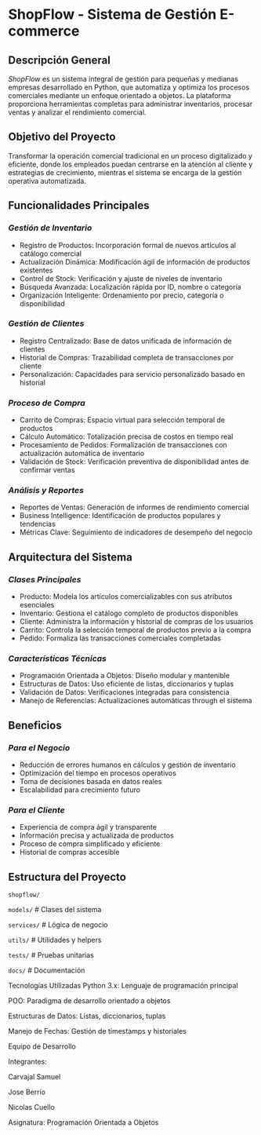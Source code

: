 # ShopFlow - Sistema de Gestión E-commerce

## Descripción General
*ShopFlow* es un sistema integral de gestión para pequeñas y medianas empresas desarrollado en Python, que automatiza y optimiza los procesos comerciales mediante un enfoque orientado a objetos. La plataforma proporciona herramientas completas para administrar inventarios, procesar ventas y analizar el rendimiento comercial.

## Objetivo del Proyecto
Transformar la operación comercial tradicional en un proceso digitalizado y eficiente, donde los empleados puedan centrarse en la atención al cliente y estrategias de crecimiento, mientras el sistema se encarga de la gestión operativa automatizada.

## Funcionalidades Principales
### *Gestión de Inventario*
- Registro de Productos: Incorporación formal de nuevos artículos al catálogo comercial
- Actualización Dinámica: Modificación ágil de información de productos existentes
- Control de Stock: Verificación y ajuste de niveles de inventario
- Búsqueda Avanzada: Localización rápida por ID, nombre o categoría
- Organización Inteligente: Ordenamiento por precio, categoría o disponibilidad

### *Gestión de Clientes*
- Registro Centralizado: Base de datos unificada de información de clientes
- Historial de Compras: Trazabilidad completa de transacciones por cliente
- Personalización: Capacidades para servicio personalizado basado en historial

### *Proceso de Compra*
- Carrito de Compras: Espacio virtual para selección temporal de productos
- Cálculo Automático: Totalización precisa de costos en tiempo real
- Procesamiento de Pedidos: Formalización de transacciones con actualización automática de inventario
- Validación de Stock: Verificación preventiva de disponibilidad antes de confirmar ventas

### *Análisis y Reportes*
- Reportes de Ventas: Generación de informes de rendimiento comercial
- Business Intelligence: Identificación de productos populares y tendencias
- Métricas Clave: Seguimiento de indicadores de desempeño del negocio

## Arquitectura del Sistema
### *Clases Principales*
- Producto: Modela los artículos comercializables con sus atributos esenciales
- Inventario: Gestiona el catálogo completo de productos disponibles
- Cliente: Administra la información y historial de compras de los usuarios
- Carrito: Controla la selección temporal de productos previo a la compra
- Pedido: Formaliza las transacciones comerciales completadas

### *Características Técnicas*
- Programación Orientada a Objetos: Diseño modular y mantenible
- Estructuras de Datos: Uso eficiente de listas, diccionarios y tuplas
- Validación de Datos: Verificaciones integradas para consistencia
- Manejo de Referencias: Actualizaciones automáticas through el sistema

## Beneficios
### *Para el Negocio*
- Reducción de errores humanos en cálculos y gestión de inventario
- Optimización del tiempo en procesos operativos
- Toma de decisiones basada en datos reales
- Escalabilidad para crecimiento futuro

### *Para el Cliente*
- Experiencia de compra ágil y transparente
- Información precisa y actualizada de productos
- Proceso de compra simplificado y eficiente
- Historial de compras accesible

## Estructura del Proyecto

`shopflow/`

`models/` # Clases del sistema

`services/` # Lógica de negocio

`utils/` # Utilidades y helpers

`tests/` # Pruebas unitarias

`docs/` # Documentación

Tecnologías Utilizadas
Python 3.x: Lenguaje de programación principal

POO: Paradigma de desarrollo orientado a objetos

Estructuras de Datos: Listas, diccionarios, tuplas

Manejo de Fechas: Gestión de timestamps y historiales

Equipo de Desarrollo

Integrantes:

Carvajal Samuel

Jose Berrío

Nicolas Cuello

Asignatura: Programación Orientada a Objetos

